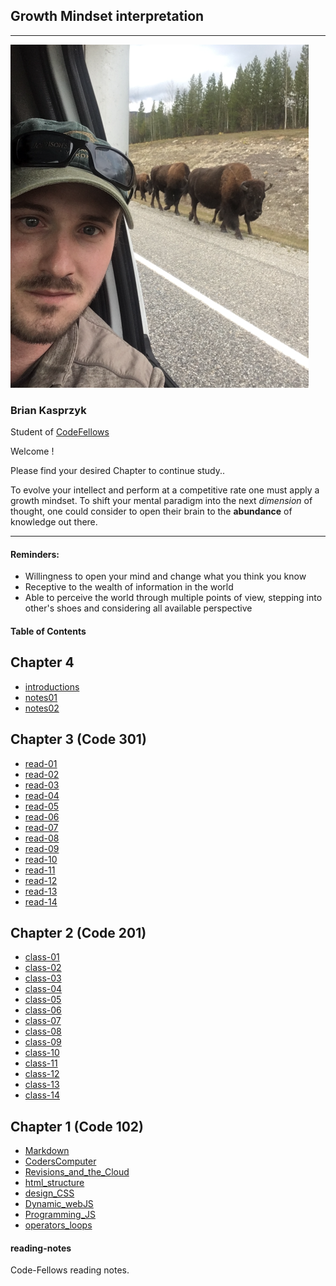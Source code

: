 ## Growth Mindset interpretation

---

![](profile1small.png)

### Brian Kasprzyk

Student of [CodeFellows](https://www.codefellows.org/)

Welcome !

Please find your desired Chapter to continue study..

To evolve your intellect and perform at a competitive rate one must apply a growth mindset. To shift your mental paradigm into the next _dimension_ of thought, one could consider to open their brain to the **abundance** of knowledge out there.

---

#### **Reminders:**

- Willingness to open your mind and change what you think you know
- Receptive to the wealth of information in the world
- Able to perceive the world through multiple points of view, stepping into other's shoes and considering all available perspective

#### Table of Contents

## Chapter 4

- [introductions](https://bkasprzyk19.github.io/reading-notes/introductions)
- [notes01](https://bkasprzyk19.github.io/reading-notes/notes01)
- [notes02](https://bkasprzyk19.github.io/reading-notes/notes02)

## Chapter 3 (Code 301)

- [read-01](https://bkasprzyk19.github.io/reading-notes/read-01)
- [read-02](https://bkasprzyk19.github.io/reading-notes/read-02)
- [read-03](https://bkasprzyk19.github.io/reading-notes/read-03)
- [read-04](https://bkasprzyk19.github.io/reading-notes/read-04)
- [read-05](https://bkasprzyk19.github.io/reading-notes/read-05)
- [read-06](https://bkasprzyk19.github.io/reading-notes/read-06)
- [read-07](https://bkasprzyk19.github.io/reading-notes/read-07)
- [read-08](https://bkasprzyk19.github.io/reading-notes/read-08)
- [read-09](https://bkasprzyk19.github.io/reading-notes/read-09)
- [read-10](https://bkasprzyk19.github.io/reading-notes/read-10)
- [read-11](https://bkasprzyk19.github.io/reading-notes/read-11)
- [read-12](https://bkasprzyk19.github.io/reading-notes/read-12)
- [read-13](https://bkasprzyk19.github.io/reading-notes/read-13)
- [read-14](https://bkasprzyk19.github.io/reading-notes/read-14)

## Chapter 2 (Code 201)

- [class-01](https://bkasprzyk19.github.io/reading-notes/class-01)
- [class-02](https://bkasprzyk19.github.io/reading-notes/class-02)
- [class-03](https://bkasprzyk19.github.io/reading-notes/class-03)
- [class-04](https://bkasprzyk19.github.io/reading-notes/class-04)
- [class-05](https://bkasprzyk19.github.io/reading-notes/class-05)
- [class-06](https://bkasprzyk19.github.io/reading-notes/class-06)
- [class-07](https://bkasprzyk19.github.io/reading-notes/class-07)
- [class-08](https://bkasprzyk19.github.io/reading-notes/class-08)
- [class-09](https://bkasprzyk19.github.io/reading-notes/class-09)
- [class-10](https://bkasprzyk19.github.io/reading-notes/class-10)
- [class-11](https://bkasprzyk19.github.io/reading-notes/class-11)
- [class-12](https://bkasprzyk19.github.io/reading-notes/class-12)
- [class-13](https://bkasprzyk19.github.io/reading-notes/class-13)
- [class-14](https://bkasprzyk19.github.io/reading-notes/class-14)

## Chapter 1 (Code 102)

- [Markdown](https://bkasprzyk19.github.io/reading-notes/markdown)
- [CodersComputer](https://bkasprzyk19.github.io/reading-notes/coderscomputer)
- [Revisions_and_the_Cloud](https://bkasprzyk19.github.io/reading-notes/revisions_and_the_cloud)
- [html_structure](https://bkasprzyk19.github.io/reading-notes/html_structure)
- [design_CSS](https://bkasprzyk19.github.io/reading-notes/design_css)
- [Dynamic_webJS](https://bkasprzyk19.github.io/reading-notes/dynamic_webJS)
- [Programming_JS](https://bkasprzyk19.github.io/reading-notes/programming_JavaScript)
- [operators_loops](https://bkasprzyk19.github.io/reading-notes/operators_loops)

#### reading-notes

Code-Fellows reading notes.
